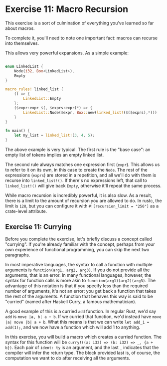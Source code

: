 # Exercise 11: Macro Recursion

This exercise is a sort of culmination of everything you've learned so far about macros.

To complete it, you'll need to note one important fact: macros can recurse into themselves.

This allows very powerful expansions. As a simple example:

``` rust

enum LinkedList {
    Node(i32, Box<LinkedList>),
    Empty
}

macro_rules! linked_list {
    () => {
        LinkedList::Empty
    };
    ($expr:expr $(, $exprs:expr)*) => {
        LinkedList::Node($expr, Box::new(linked_list!($($exprs),*)))
    }
}

fn main() {
    let my_list = linked_list!(3, 4, 5);
}
```

The above example is very typical. The first rule is the "base case": an empty
list of tokens implies an empty linked list.

The second rule always matches one expression first (`expr`). This allows us
to refer to it on its own, in this case to create the `Node`. The rest of
the expressions (`exprs`) are stored in a repetition, and all we'll do with
them is recurse into `linked_list!()`. If there's no expressions left,
that call to `linked_list!()` will give back `Empty`, otherwise it'll
repeat the same process.

While macro recursion is incredibly powerful, it is also slow. As a result,
there is a limit to the amount of recursion you are allowed to do.
In rustc, the limit is `128`, but you can configure it with
`#![recursion_limit = "256"]` as a crate-level attribute.


## Exercise 11: Currying

Before you complete the exercise, let's briefly discuss a concept called "currying".
If you're already familiar with the concept, perhaps from your own experience of
functional programming, you can skip the next two paragraphs.

In most imperative languages, the syntax to call a function with multiple arguments
is `function(arg1, arg2, arg3)`. If you do not provide all the arguments, that is
an error. In many functional languages, however, the syntax for function calls is
more akin to `function(arg1)(arg2)(arg3)`. The advantage of this notation is that
if you specify less than the required number of arguments, it's not an error:
you get back a function that takes the rest of the arguments. A function that behaves
this way is said to be "curried" (named after Haskell Curry, a famous mathematician).

A good example of this is a curried `add` function. In regular Rust, we'd say `add` is
`move |a, b| a + b`. If we curried that function, we'd instead have `move |a| move |b| a + b`.
What this means is that we can write `let add_1 = add(1);`, and we now have a function
which will add 1 to anything.

In this exercise, you will build a macro which creates a curried function.
The syntax for this function will be `curry!((a: i32) => (b: i32) => _, {a + b})`.
Each pair of `ident: ty` is an argument, and the last `_` indicates that the
compiler will infer the return type. The block provided last is, of course,
the computation we want to do after receiving all the arguments.

